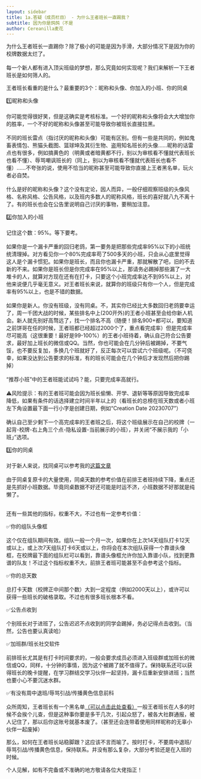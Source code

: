 ```yaml
---
layout: sidebar
title: 1a.答疑（成员栏目） - 为什么王者班长一直踢我？
subtitle: 因为你是鸽鸽（不是
author: Cereanilla麦花
---
```


为什么王者班长一直踢你？除了极小的可能是因为手滑，大部分情况下是因为你的校牌数据太烂了。<br><br>
每一个新人都有进入顶尖班级的梦想，那么究竟如何实现呢？我们来解析一下王者班长是如何筛人的。

王者班长看重的是什么？最重要的3个：<span class="pink">昵称和头像、你加入的小班、你的同桌</span>

1️⃣昵称和头像<br><br>
你可能觉得很好笑，但是这确实是考核标准。一个好的昵称和头像将会大大增加你的胜率，一个不好的昵称和头像甚至可能导致你被班长直接拉黑。<br><br>
不同的班长雷点（指讨厌的昵称和头像）可能有区别。但有一些是共同的，例如鬼畜表情包、熊猫头截图、篮球坤及其衍生物、盗用知名班长的头像……昵称的话雷点也有很多，例如搞黄色的（明黄或者暗黄都不行，别以为审核看不懂就代表班长也看不懂）、辱骂嘲讽班长的（同上，别以为审核看不懂就代表班长也看不懂）……不夸张的说，使用不恰当的昵称甚至可能导致你直接上王者黑名单，玩火者必自焚。<br><br>
什么是好的昵称和头像？这个没有定论，因人而异，一般仔细观察班级的头像风格、名称风格、公告风格，以及班内多数人的昵称风格，班长的喜好就八九不离十了。有的班长也会在公告里说明自己讨厌的事物，要稍加注意。

2️⃣你加入的小班<br><br>
记住这个数：<span class="pink">95%</span>。等下要考。<br><br>
如果你是一个漏卡严重的回归老鸽，第一要务是把那些完成率<span class="pink">95%</span>以下的小班统统清理掉。对方看见你一个80%完成率苟了500多天的小班，只会从心底里觉得这人是个漏卡惯犯。如果你是班长，而且你也漏卡严重，那就解散了吧，旧的不去新的不来。如果你是班长但是你完成率在<span class="pink">95%</span>以上，那请务必踢掉那些漏了一大堆卡的人，就算对方现在还有在打卡，只要这个小班完成率达不到<span class="pink">95%</span>以上，对他来说便几乎毫无意义。对王者班长来说，就算你的班级只有你一个人，但是完成率有<span class="pink">95%</span>以上，也是不错的数据。<br><br>
如果你是新人。你没有班级，没有同桌。不，其实你已经比大多数回归老鸽要幸运了，周一千团大战的时候，某些排名中上(200开外)的王者小班甚至会给你新人机会。新人就先别好高骛远了，找一个排名不高（随便！排名900+都可以，要知道之前饼哥在任的时候，王者班都已经超过2000个了，重点看完成率）但是完成率尽可能高（这很重要！最好是<span class="pink">99-100%</span>）的王者小班待着，确认自己符合公告要求，最好加上班长的微信或QQ。当然，你也可能会在几分钟后被踢掉，不要气馁，也不要反复加，多换几个班就好了，反正每次可以尝试六个班级呢。（不可侥幸，如果没达到公告要求的标准，有的班长可能会在几个钟后才发现然后把你踢掉）<br><br>
“推荐小班”中的王者班能试试吗？能，只要完成率高就行。<br><br>
<span class="yellow">⚠️风险提示</span>：有的王者班可能会因为班长偷懒、开学、退斩等等原因导致完成率降低，如果有条件的话选择建立时间半年以上的（看班长的总榜在班天数或者小班左下角设置最下面一行小字是创建日期，例如“Creation Date 20230707”）<br><br>
确认自己至少剩下一个高完成率的王者班之后，将这个班级展示在自己的校牌（一起背-校牌-右上角三个点-隐私设置-当前展示的小班），并关闭“不展示我的「小班」”选项。


3️⃣你的同桌<br><br>
对于新人来说，找同桌可以参考我的<a href="/pages/FAQ2/3crepuscule" class="skyblue">这篇文章</a><br><br>
由于同桌复原卡的大量使用，同桌天数的参考价值在前排王者班持续下降，重点还是先抓好小班数据。毕竟同桌数据不好还可能是时运不济，小班数据不好那就是纯懒了。<br><br>

还有一些其他的指标，权重不大，不过也有一定参考价值：

✅你的组队头像框<br><br>
这个仅在组队期间有效。组队一般一个月一次，如果你在上次14天组队打卡12天或以上，或上次7天组队打卡6天或以上，你将会在本次组队获得一个靠谱头像框，在校牌最下面的组队栏可以看到，靠谱头像框允许你加入靠谱小队，找到更靠谱的队友！不过这个指标权重不大，前排王者班可能甚至不会参考这个指标。

✅你的总天数<br><br>
总打卡天数（校牌正中间那个数）大到一定程度（例如2000天以上），或许可以获得一些班长的破格录取。不过也有很多班长根本不看。

✅公告点收到<br><br>
个别班长对于进班了，公告迟迟不点收到的同学会踢掉，务必记得点击收到。（当然，公告也要认真读哈）

✅加班群/班长社交软件<br><br>
前排班长尤其是有打卡时间要求的，一般会要求成员必须进入班级群或加班长的微信或QQ，同样，十分钟的事情，因为这个被踢了就不值得了。保持联系还可以获得班长的晚卡提醒，在学习群结交学习伙伴一起坚持，漏卡后重新安排进班；当然也要小心不要沉迷水群。

✅有没有周中退班/辱骂引战/传播黄色信息前科<br><br>
众所周知，王者班长有一个黑名单<a href="/check" class="skyblue">（可以点击此处查看）</a>一般王者班长在人多的时候不会挨个儿查，但是这种事你要是多干几次，引起众怒了，被各大社群通报，被人记住了，那以后你这账号就基本废了。（甚至还会连带着使用同样昵称的无辜小伙伴一起废掉）

那么，如何在王者班长站稳脚跟？这应该不言而喻了。按时打卡，不要周中退班/辱骂引战/传播黄色信息，保持联系。并没有那么复杂，大部分考验还是在入班的时候。

个人见解，如有不完备或不准确的地方敬请各位大佬指正！